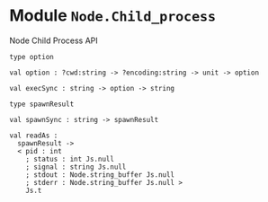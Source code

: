 # Module `Node.Child_process`
Node Child Process API
```
type option
```
```
val option : ?cwd:string -> ?encoding:string -> unit -> option
```
```
val execSync : string -> option -> string
```
```
type spawnResult
```
```
val spawnSync : string -> spawnResult
```
```
val readAs : 
  spawnResult ->
  < pid : int
    ; status : int Js.null
    ; signal : string Js.null
    ; stdout : Node.string_buffer Js.null
    ; stderr : Node.string_buffer Js.null >
    Js.t
```